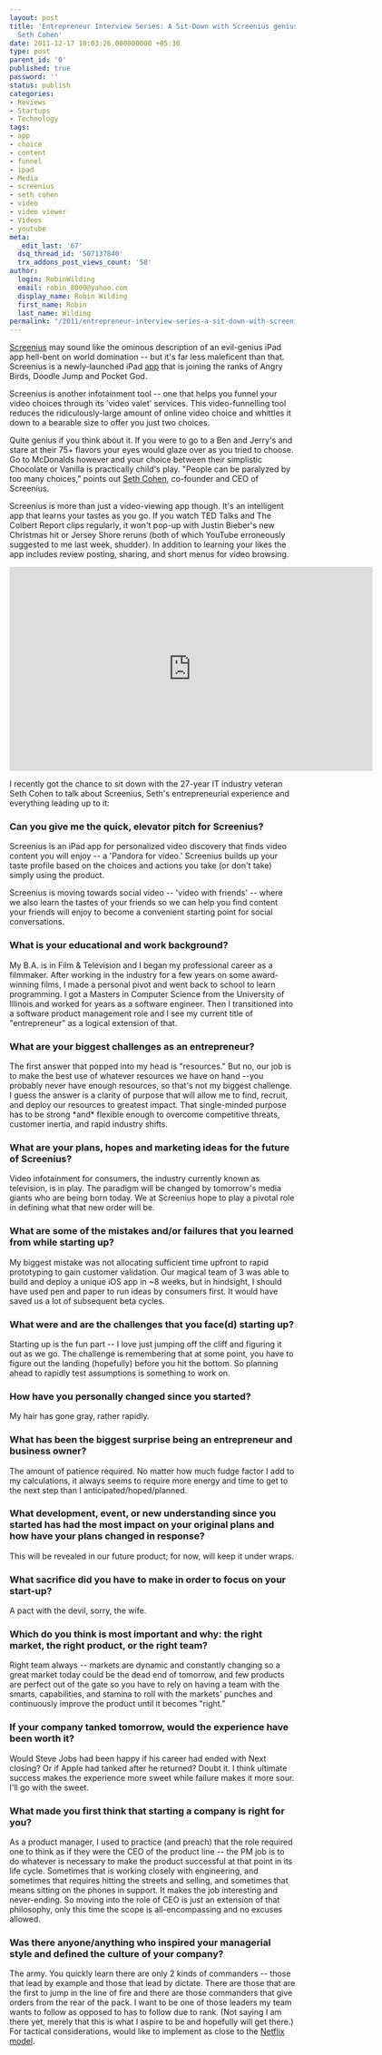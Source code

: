 ```yaml
---
layout: post
title: 'Entrepreneur Interview Series: A Sit-Down with Screenius genius co-founder
  Seth Cohen'
date: 2011-12-17 10:03:26.000000000 +05:30
type: post
parent_id: '0'
published: true
password: ''
status: publish
categories:
- Reviews
- Startups
- Technology
tags:
- app
- choice
- content
- funnel
- ipad
- Media
- screenius
- seth cohen
- video
- video viewer
- Videos
- youtube
meta:
  _edit_last: '67'
  dsq_thread_id: '507137840'
  trx_addons_post_views_count: '58'
author:
  login: RobinWilding
  email: robin_8000@yahoo.com
  display_name: Robin Wilding
  first_name: Robin
  last_name: Wilding
permalink: "/2011/entrepreneur-interview-series-a-sit-down-with-screenius-genius-co-founder-seth-cohen/"
---
```

<p><a href="http://screenius.com/">Screenius</a> may sound like the ominous description of an evil-genius iPad app hell-bent on world domination -- but it's far less maleficent than that. Screenius is a newly-launched iPad <a href="http://screenius.com/screenius/">app</a> that is joining the ranks of Angry Birds, Doodle Jump and Pocket God.</p>
<p>Screenius is another infotainment tool -- one that helps you funnel your video choices through its 'video valet' services. This video-funnelling tool reduces the ridiculously-large amount of online video choice and whittles it down to  a bearable size to offer you just two choices.</p>
<p>Quite genius if you think about it. If you were to go to a Ben and Jerry's and stare at their 75+ flavors your eyes would glaze over as you tried to choose. Go to  McDonalds however and your choice between their simplistic Chocolate or Vanilla is practically child's play. "People can be paralyzed by too many choices," points out <a href="http://www.linkedin.com/in/sethmcohen">Seth Cohen</a>, co-founder and CEO of Screenius.</p>
<p>Screenius is more than just a video-viewing app though. It's an intelligent app that learns your tastes as you go. If you watch TED Talks and The Colbert Report clips regularly, it won't pop-up with Justin Bieber's new Christmas hit or Jersey Shore reruns (both of which YouTube erroneously suggested to me last week, shudder). In addition to learning your likes the app includes review posting, sharing, and short menus for video browsing.</p>

<p><iframe width="640" height="360" src="http://www.youtube.com/embed/jd34nW-Mx30" frameborder="0" allowfullscreen></iframe></p>
<p>I recently got the chance to sit down with the 27-year IT industry veteran Seth Cohen to talk about Screenius, Seth's entrepreneurial experience and everything leading up to it:</p>
<h3>Can you give me the quick, elevator pitch for Screenius?</h3>
<p>Screenius is an iPad app for personalized video discovery that&nbsp;finds video content you will enjoy&nbsp;-- a&nbsp;'Pandora for video.'&nbsp;Screenius builds up your taste profile based on the choices and actions you take (or don't take) simply using the product.&nbsp;</p>
<p>Screenius is moving towards social video -- 'video with friends' -- where we also learn the tastes of your friends so we can help you find content your friends will enjoy to become a&nbsp;convenient&nbsp;starting point for social conversations.&nbsp;</p>
<h3>What is your educational and work background?</h3>
<p>My B.A. is in Film &amp; Television and I began my professional career as a filmmaker. After working in the industry for a few years on some award-winning films, I made a personal pivot and went back to school to learn programming. I&nbsp;got a Masters in Computer Science from&nbsp;the University of Illinois and worked for years as a software engineer. Then I transitioned into a software product management role and I see my current title of "entrepreneur" as a logical extension of that.</p>
<h3>What are your biggest challenges as an entrepreneur?</h3>
<p>The first answer that popped into my head is "resources." But no, our job is to make the best use of whatever resources we have on hand --you probably never have enough resources, so that's not my biggest challenge. I guess the answer is a clarity of purpose that will allow me to find, recruit, and deploy our resources to greatest impact. That single-minded purpose has to be strong *and* flexible enough to overcome competitive threats, customer inertia, and rapid industry shifts. &nbsp;</p>
<h3>What are your plans, hopes and marketing ideas for the future of Screenius?</h3>
<p>Video infotainment for consumers, the industry currently known as television, is in play. The paradigm will be changed by tomorrow's&nbsp;media giants who are being born today. We at Screenius hope to play a pivotal role in defining what that new order will be.&nbsp;</p>
<h3>What are some of the mistakes and/or failures that you learned from while starting up?</h3>
<p>My biggest mistake was not allocating sufficient time upfront to rapid prototyping to gain customer validation. Our magical team of 3 was able to build and deploy a unique iOS app in ~8 weeks, but in hindsight, I should have used pen and paper to run ideas by consumers&nbsp;first. It would have saved us a lot of subsequent beta cycles.&nbsp;</p>
<h3>What were and are the challenges that you face(d) starting up?</h3>
<p>Starting up is the fun part -- I love just jumping off the cliff and figuring it out as we go. The challenge is remembering that at some point, you have to figure&nbsp;out&nbsp;the landing (hopefully) before you hit the bottom. So planning ahead to rapidly test assumptions is something to work on.</p>
<h3>How have you personally changed since you started?</h3>
<p>My hair has gone gray, rather rapidly.&nbsp;</p>
<h3>What has been the biggest surprise being an entrepreneur and business owner?</h3>
<p>The amount of patience required. No matter how much fudge factor I add to my calculations, it always seems to require more energy and time to get to the next step than I anticipated/hoped/planned.</p>
<h3>What development, event, or new understanding since you started has had the most impact on your original plans and how have&nbsp;your plans changed in response?</h3>
<p>This will be revealed in our future product; for now, will keep it under wraps.</p>
<h3>What sacrifice did you have to make in order to focus on your start-up?</h3>
<p>A pact with the devil, sorry, the wife.&nbsp;</p>
<h3>Which do you think is most important and why: the right market, the right product, or the right team?</h3>
<p>Right team always -- markets are dynamic and constantly changing so a great market today could be the dead end of tomorrow, and few products are perfect out of the gate so you have to rely on having a team with the smarts, capabilities, and stamina to roll with the markets' punches and continuously improve the product until it becomes "right." &nbsp;&nbsp;</p>
<h3>If your company tanked tomorrow, would the experience have been worth it?</h3>
<p>Would Steve Jobs had been happy if his career had ended with Next closing? Or if Apple had tanked after he returned? Doubt it. I think ultimate success makes the experience more sweet while failure makes it more sour. I'll go with the sweet.</p>
<h3>What made you first think that starting a company is right for you?</h3>
<p>As a product manager, I used to practice (and preach) that the role required one to think as if they were the CEO of the product line -- the PM job is to do whatever is necessary to make the product successful at that point in its life cycle. Sometimes that is working closely with engineering, and sometimes that requires hitting the streets and selling, and sometimes that means sitting on the phones in support. It makes the job interesting and never-ending. So moving into the role of CEO is just an extension of that philosophy, only this time the scope is all-encompassing&nbsp;and no excuses allowed.</p>
<h3>Was there anyone/anything who inspired your managerial style and defined the culture of your company?</h3>
<p>The army. You quickly learn there are only 2 kinds of commanders -- those that lead by example and those that lead by dictate. There are those that are the first to jump in the line of fire and there are those commanders that give orders from the rear of the pack. I want to be one of those leaders my team wants to follow as opposed to has to follow due to rank. (Not saying I am there yet, merely that this is what I aspire to be and hopefully will get there.) For tactical considerations, would like to implement as close to the <a href="http://static.slidesharecdn.com/swf/ssplayer2.swf?doc=culture9-090801103430-phpapp02&amp;rel=0&amp;stripped_title=culture-1798664">Netflix model</a>.</p>
